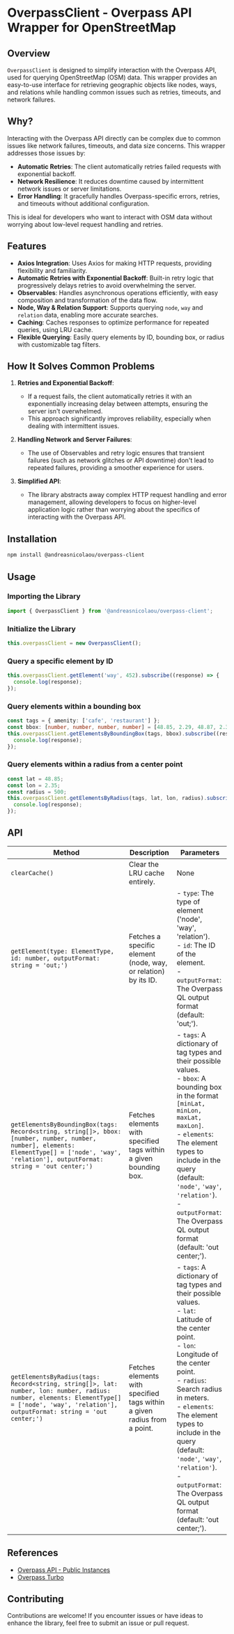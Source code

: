 # OverpassClient - Overpass API Wrapper for OpenStreetMap

## Overview

`OverpassClient` is designed to simplify interaction with the Overpass API, used for querying OpenStreetMap (OSM) data. This wrapper provides an easy-to-use interface for retrieving geographic objects like nodes, ways, and relations while handling common issues such as retries, timeouts, and network failures.

## Why?

Interacting with the Overpass API directly can be complex due to common issues like network failures, timeouts, and data size concerns. This wrapper addresses those issues by:

- **Automatic Retries**: The client automatically retries failed requests with exponential backoff.
- **Network Resilience**: It reduces downtime caused by intermittent network issues or server limitations.
- **Error Handling**: It gracefully handles Overpass-specific errors, retries, and timeouts without additional configuration.

This is ideal for developers who want to interact with OSM data without worrying about low-level request handling and retries.

## Features

- **Axios Integration**: Uses Axios for making HTTP requests, providing flexibility and familiarity.
- **Automatic Retries with Exponential Backoff**: Built-in retry logic that progressively delays retries to avoid overwhelming the server.
- **Observables**: Handles asynchronous operations efficiently, with easy composition and transformation of the data flow.
- **Node, Way & Relation Support**: Supports querying `node`, `way` and `relation` data, enabling more accurate searches.
- **Caching**: Caches responses to optimize performance for repeated queries, using LRU cache.
- **Flexible Querying**: Easily query elements by ID, bounding box, or radius with customizable tag filters.

## How It Solves Common Problems

1. **Retries and Exponential Backoff**:

   - If a request fails, the client automatically retries it with an exponentially increasing delay between attempts, ensuring the server isn't overwhelmed.
   - This approach significantly improves reliability, especially when dealing with intermittent issues.

2. **Handling Network and Server Failures**:

   - The use of Observables and retry logic ensures that transient failures (such as network glitches or API downtime) don't lead to repeated failures, providing a smoother experience for users.

3. **Simplified API**:
   - The library abstracts away complex HTTP request handling and error management, allowing developers to focus on higher-level application logic rather than worrying about the specifics of interacting with the Overpass API.

## Installation

```bash
npm install @andreasnicolaou/overpass-client
```

## Usage

### Importing the Library

```typescript
import { OverpassClient } from '@andreasnicolaou/overpass-client';
```

### Initialize the Library

```typescript
this.overpassClient = new OverpassClient();
```

### Query a specific element by ID

```typescript
this.overpassClient.getElement('way', 452).subscribe((response) => {
  console.log(response);
});
```

### Query elements within a bounding box

```typescript
const tags = { amenity: ['cafe', 'restaurant'] };
const bbox: [number, number, number, number] = [48.85, 2.29, 48.87, 2.35]; // [minLat, minLon, maxLat, maxLon]
this.overpassClient.getElementsByBoundingBox(tags, bbox).subscribe((response) => {
  console.log(response);
});
```

### Query elements within a radius from a center point

```typescript
const lat = 48.85;
const lon = 2.35;
const radius = 500;
this.overpassClient.getElementsByRadius(tags, lat, lon, radius).subscribe((response) => {
  console.log(response);
});
```

## API

| Method                                                                                                                                                                                          | Description                                                              | Parameters                                                                                                                                                                                                                                                                                                                                                                      |
| ----------------------------------------------------------------------------------------------------------------------------------------------------------------------------------------------- | ------------------------------------------------------------------------ | ------------------------------------------------------------------------------------------------------------------------------------------------------------------------------------------------------------------------------------------------------------------------------------------------------------------------------------------------------------------------------- |
| `clearCache()`                                                                                                                                                                                  | Clear the LRU cache entirely.                                            | None                                                                                                                                                                                                                                                                                                                                                                            |
| `getElement(type: ElementType, id: number, outputFormat: string = 'out;')`                                                                                                                      | Fetches a specific element (node, way, or relation) by its ID.           | - `type`: The type of element ('node', 'way', 'relation').<br>- `id`: The ID of the element.<br>- `outputFormat`: The Overpass QL output format (default: 'out;').                                                                                                                                                                                                              |
| `getElementsByBoundingBox(tags: Record<string, string[]>, bbox: [number, number, number, number], elements: ElementType[] = ['node', 'way', 'relation'], outputFormat: string = 'out center;')` | Fetches elements with specified tags within a given bounding box.        | - `tags`: A dictionary of tag types and their possible values.<br>- `bbox`: A bounding box in the format `[minLat, minLon, maxLat, maxLon]`.<br>- `elements`: The element types to include in the query (default: `'node'`, `'way'`, `'relation'`).<br>- `outputFormat`: The Overpass QL output format (default: 'out center;').                                                |
| `getElementsByRadius(tags: Record<string, string[]>, lat: number, lon: number, radius: number, elements: ElementType[] = ['node', 'way', 'relation'], outputFormat: string = 'out center;')`    | Fetches elements with specified tags within a given radius from a point. | - `tags`: A dictionary of tag types and their possible values.<br>- `lat`: Latitude of the center point.<br>- `lon`: Longitude of the center point.<br>- `radius`: Search radius in meters.<br>- `elements`: The element types to include in the query (default: `'node'`, `'way'`, `'relation'`).<br>- `outputFormat`: The Overpass QL output format (default: 'out center;'). |

## References

- [Overpass API - Public Instances](https://wiki.openstreetmap.org/wiki/Overpass_API#Public_Overpass_API_instances)
- [Overpass Turbo](https://overpass-turbo.eu/)

## Contributing

Contributions are welcome! If you encounter issues or have ideas to enhance the library, feel free to submit an issue or pull request.
